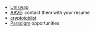 - [Uniswap](https://jobs.lever.co/Uniswap)
- [AAVE](https://aave.com/careers/): contact them with your resume
- [cryptojoblist](https://cryptojobslist.com/)
- [Paradigm](https://www.paradigm.xyz/opportunities) opportunities